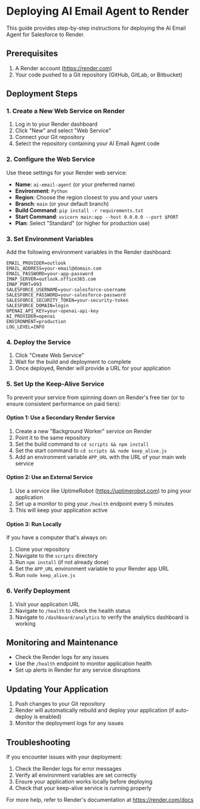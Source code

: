 # Deploying AI Email Agent to Render

This guide provides step-by-step instructions for deploying the AI Email Agent for Salesforce to Render.

## Prerequisites

1. A Render account (https://render.com)
2. Your code pushed to a Git repository (GitHub, GitLab, or Bitbucket)

## Deployment Steps

### 1. Create a New Web Service on Render

1. Log in to your Render dashboard
2. Click "New" and select "Web Service"
3. Connect your Git repository
4. Select the repository containing your AI Email Agent code

### 2. Configure the Web Service

Use these settings for your Render web service:

- **Name**: `ai-email-agent` (or your preferred name)
- **Environment**: `Python`
- **Region**: Choose the region closest to you and your users
- **Branch**: `main` (or your default branch)
- **Build Command**: `pip install -r requirements.txt`
- **Start Command**: `uvicorn main:app --host 0.0.0.0 --port $PORT`
- **Plan**: Select "Standard" (or higher for production use)

### 3. Set Environment Variables

Add the following environment variables in the Render dashboard:

```
EMAIL_PROVIDER=outlook
EMAIL_ADDRESS=your-email@domain.com
EMAIL_PASSWORD=your-app-password
IMAP_SERVER=outlook.office365.com
IMAP_PORT=993
SALESFORCE_USERNAME=your-salesforce-username
SALESFORCE_PASSWORD=your-salesforce-password
SALESFORCE_SECURITY_TOKEN=your-security-token
SALESFORCE_DOMAIN=login
OPENAI_API_KEY=your-openai-api-key
AI_PROVIDER=openai
ENVIRONMENT=production
LOG_LEVEL=INFO
```

### 4. Deploy the Service

1. Click "Create Web Service"
2. Wait for the build and deployment to complete
3. Once deployed, Render will provide a URL for your application

### 5. Set Up the Keep-Alive Service

To prevent your service from spinning down on Render's free tier (or to ensure consistent performance on paid tiers):

#### Option 1: Use a Secondary Render Service

1. Create a new "Background Worker" service on Render
2. Point it to the same repository
3. Set the build command to `cd scripts && npm install`
4. Set the start command to `cd scripts && node keep_alive.js`
5. Add an environment variable `APP_URL` with the URL of your main web service

#### Option 2: Use an External Service

1. Use a service like UptimeRobot (https://uptimerobot.com) to ping your application
2. Set up a monitor to ping your `/health` endpoint every 5 minutes
3. This will keep your application active

#### Option 3: Run Locally

If you have a computer that's always on:
1. Clone your repository
2. Navigate to the `scripts` directory
3. Run `npm install` (if not already done)
4. Set the `APP_URL` environment variable to your Render app URL
5. Run `node keep_alive.js`

### 6. Verify Deployment

1. Visit your application URL
2. Navigate to `/health` to check the health status
3. Navigate to `/dashboard/analytics` to verify the analytics dashboard is working

## Monitoring and Maintenance

- Check the Render logs for any issues
- Use the `/health` endpoint to monitor application health
- Set up alerts in Render for any service disruptions

## Updating Your Application

1. Push changes to your Git repository
2. Render will automatically rebuild and deploy your application (if auto-deploy is enabled)
3. Monitor the deployment logs for any issues

## Troubleshooting

If you encounter issues with your deployment:

1. Check the Render logs for error messages
2. Verify all environment variables are set correctly
3. Ensure your application works locally before deploying
4. Check that your keep-alive service is running properly

For more help, refer to Render's documentation at https://render.com/docs
